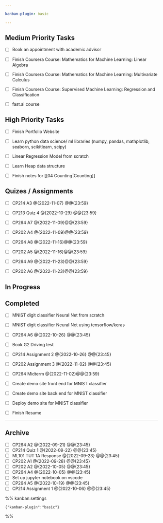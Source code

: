 ```yaml
---

kanban-plugin: basic

---
```


## Medium Priority Tasks

- [ ] Book an appointment with academic advisor
- [ ] Finish Coursera Course: Mathematics for Machine Learning: Linear Algebra
- [ ] Finish Coursera Course: Mathematics for Machine Learning: Multivariate Calculus
- [ ] Finish Coursera Course: Supervised Machine Learning: Regression and Classification
- [ ] fast.ai course


## High Priority Tasks

- [ ] Finish Portfolio Website
- [ ] Learn python data science/ ml libraries (numpy, pandas, mathplotlib, seaborn, scikitlearn, scipy)
- [ ] Linear Regression Model from scratch
- [ ] Learn Heap data structure
- [ ] Finish notes for [[04 Counting|Counting]]


## Quizes / Assignments

- [ ] CP214 A3 @{2022-11-07} @@{23:59}
- [ ] CP213 Quiz 4 @{2022-10-29} @@{23:59}
- [ ] CP264 A7 @{2022-11-09}@@{23:59}
- [ ] CP202 A4 @{2022-11-09}@@{23:59}
- [ ] CP264 A8 @{2022-11-16}@@{23:59}
- [ ] CP202 A5 @{2022-11-16}@@{23:59}
- [ ] CP264 A9 @{2022-11-23}@@{23:59}
- [ ] CP202 A6 @{2022-11-23}@@{23:59}


## In Progress



## Completed

- [ ] MNIST digit classifier Neural Net from scratch
- [ ] MNIST digit classifier Neural Net using tensorflow/keras
- [ ] CP264 A6 @{2022-10-26} @@{23:45}
- [ ] Book G2 Driving test
- [ ] CP214 Assignment 2 @{2022-10-26} @@{23:45}
- [ ] CP202 Assignment 3 @{2022-11-02} @@{23:45}
- [ ] CP264 Midterm @{2022-11-02}@@{23:59}
- [ ] Create demo site front end for MNIST classifier
- [ ] Create demo site back end for MNIST classifier
- [ ] Deploy demo site for MNIST classifier
- [ ] Finish Resume


***

## Archive

- [ ] CP264 A2 @{2022-09-21} @@{23:45}
- [ ] CP214 Quiz 1 @{2022-09-22} @@{23:45}
- [ ] ML101 TUT 1A Response @{2022-09-23} @@{23:45}
- [ ] CP202 A1 @{2022-09-28} @@{23:45}
- [ ] CP202 A2 @{2022-10-05} @@{23:45}
- [ ] CP264 A4 @{2022-10-05} @@{23:45}
- [ ] Set up jupyter notebook on vscode
- [ ] CP264 A5 @{2022-10-19} @@{23:45}
- [ ] CP214 Assignment 1 @{2022-10-06} @@{23:45}

%% kanban:settings
```
{"kanban-plugin":"basic"}
```
%%